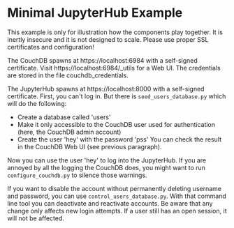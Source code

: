 # Minimal JupyterHub Example

This example is only for illustration how the components play together.
It is inertly insecure and it is not designed to scale.
Please use proper SSL certificates and configuration!

The CouchDB spawns at https://localhost:6984 with a self-signed certificate.
Visit https://localhost:6984/_utils for a Web UI.
The credentials are stored in the file couchdb_credentials.

The JupyterHub spawns at https://localhost:8000 with a self-signed certificate.
First, you can't log in.
But there is `seed_users_database.py` which will do the following:
- Create a database called 'users'
- Make it only accessible to the CouchDB user used for authentication (here, the CouchDB admin account)
- Create the user 'hey' with the password 'pss'
You can check the result in the CouchDB Web UI (see previous paragraph).

Now you can use the user 'hey' to log into the JupyterHub.
If you are annoyed by all the logging the CouchDB does, you might want to run
`configure_couchdb.py` to silence those warnings.

If you want to disable the account without permanently deleting username and password, you can use `control_users_database.py`.
With that command line tool you can deactivate and reactivate accounts.
Be aware that any change only affects new login attempts.
If a user still has an open session, it will not be affected.
